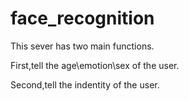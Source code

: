 # face_recognition
This sever has two main functions.

First,tell the age\emotion\sex of the user.

Second,tell the indentity of the user.
